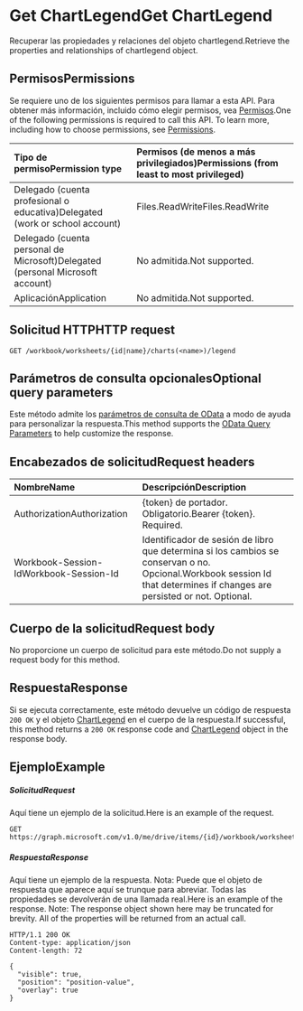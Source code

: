 # <a name="get-chartlegend"></a><span data-ttu-id="e429c-101">Get ChartLegend</span><span class="sxs-lookup"><span data-stu-id="e429c-101">Get ChartLegend</span></span>

<span data-ttu-id="e429c-102">Recuperar las propiedades y relaciones del objeto chartlegend.</span><span class="sxs-lookup"><span data-stu-id="e429c-102">Retrieve the properties and relationships of chartlegend object.</span></span>
## <a name="permissions"></a><span data-ttu-id="e429c-103">Permisos</span><span class="sxs-lookup"><span data-stu-id="e429c-103">Permissions</span></span>
<span data-ttu-id="e429c-p101">Se requiere uno de los siguientes permisos para llamar a esta API. Para obtener más información, incluido cómo elegir permisos, vea [Permisos](../../../concepts/permissions_reference.md).</span><span class="sxs-lookup"><span data-stu-id="e429c-p101">One of the following permissions is required to call this API. To learn more, including how to choose permissions, see [Permissions](../../../concepts/permissions_reference.md).</span></span>

|<span data-ttu-id="e429c-106">Tipo de permiso</span><span class="sxs-lookup"><span data-stu-id="e429c-106">Permission type</span></span>      | <span data-ttu-id="e429c-107">Permisos (de menos a más privilegiados)</span><span class="sxs-lookup"><span data-stu-id="e429c-107">Permissions (from least to most privileged)</span></span>              |
|:--------------------|:---------------------------------------------------------|
|<span data-ttu-id="e429c-108">Delegado (cuenta profesional o educativa)</span><span class="sxs-lookup"><span data-stu-id="e429c-108">Delegated (work or school account)</span></span> | <span data-ttu-id="e429c-109">Files.ReadWrite</span><span class="sxs-lookup"><span data-stu-id="e429c-109">Files.ReadWrite</span></span>    |
|<span data-ttu-id="e429c-110">Delegado (cuenta personal de Microsoft)</span><span class="sxs-lookup"><span data-stu-id="e429c-110">Delegated (personal Microsoft account)</span></span> | <span data-ttu-id="e429c-111">No admitida.</span><span class="sxs-lookup"><span data-stu-id="e429c-111">Not supported.</span></span>    |
|<span data-ttu-id="e429c-112">Aplicación</span><span class="sxs-lookup"><span data-stu-id="e429c-112">Application</span></span> | <span data-ttu-id="e429c-113">No admitida.</span><span class="sxs-lookup"><span data-stu-id="e429c-113">Not supported.</span></span> |

## <a name="http-request"></a><span data-ttu-id="e429c-114">Solicitud HTTP</span><span class="sxs-lookup"><span data-stu-id="e429c-114">HTTP request</span></span>
<!-- { "blockType": "ignored" } -->
```http
GET /workbook/worksheets/{id|name}/charts(<name>)/legend
```
## <a name="optional-query-parameters"></a><span data-ttu-id="e429c-115">Parámetros de consulta opcionales</span><span class="sxs-lookup"><span data-stu-id="e429c-115">Optional query parameters</span></span>
<span data-ttu-id="e429c-116">Este método admite los [parámetros de consulta de OData](http://developer.microsoft.com/en-us/graph/docs/overview/query_parameters) a modo de ayuda para personalizar la respuesta.</span><span class="sxs-lookup"><span data-stu-id="e429c-116">This method supports the [OData Query Parameters](http://developer.microsoft.com/en-us/graph/docs/overview/query_parameters) to help customize the response.</span></span>

## <a name="request-headers"></a><span data-ttu-id="e429c-117">Encabezados de solicitud</span><span class="sxs-lookup"><span data-stu-id="e429c-117">Request headers</span></span>
| <span data-ttu-id="e429c-118">Nombre</span><span class="sxs-lookup"><span data-stu-id="e429c-118">Name</span></span>      |<span data-ttu-id="e429c-119">Descripción</span><span class="sxs-lookup"><span data-stu-id="e429c-119">Description</span></span>|
|:----------|:----------|
| <span data-ttu-id="e429c-120">Authorization</span><span class="sxs-lookup"><span data-stu-id="e429c-120">Authorization</span></span>  | <span data-ttu-id="e429c-p102">{token} de portador. Obligatorio.</span><span class="sxs-lookup"><span data-stu-id="e429c-p102">Bearer {token}. Required.</span></span> |
| <span data-ttu-id="e429c-123">Workbook-Session-Id</span><span class="sxs-lookup"><span data-stu-id="e429c-123">Workbook-Session-Id</span></span>  | <span data-ttu-id="e429c-p103">Identificador de sesión de libro que determina si los cambios se conservan o no. Opcional.</span><span class="sxs-lookup"><span data-stu-id="e429c-p103">Workbook session Id that determines if changes are persisted or not. Optional.</span></span>|

## <a name="request-body"></a><span data-ttu-id="e429c-126">Cuerpo de la solicitud</span><span class="sxs-lookup"><span data-stu-id="e429c-126">Request body</span></span>
<span data-ttu-id="e429c-127">No proporcione un cuerpo de solicitud para este método.</span><span class="sxs-lookup"><span data-stu-id="e429c-127">Do not supply a request body for this method.</span></span>

## <a name="response"></a><span data-ttu-id="e429c-128">Respuesta</span><span class="sxs-lookup"><span data-stu-id="e429c-128">Response</span></span>

<span data-ttu-id="e429c-129">Si se ejecuta correctamente, este método devuelve un código de respuesta `200 OK` y el objeto [ChartLegend](../resources/chartlegend.md) en el cuerpo de la respuesta.</span><span class="sxs-lookup"><span data-stu-id="e429c-129">If successful, this method returns a `200 OK` response code and [ChartLegend](../resources/chartlegend.md) object in the response body.</span></span>
## <a name="example"></a><span data-ttu-id="e429c-130">Ejemplo</span><span class="sxs-lookup"><span data-stu-id="e429c-130">Example</span></span>
##### <a name="request"></a><span data-ttu-id="e429c-131">Solicitud</span><span class="sxs-lookup"><span data-stu-id="e429c-131">Request</span></span>
<span data-ttu-id="e429c-132">Aquí tiene un ejemplo de la solicitud.</span><span class="sxs-lookup"><span data-stu-id="e429c-132">Here is an example of the request.</span></span>
<!-- {
  "blockType": "request",
  "name": "get_chartlegend"
}-->
```http
GET https://graph.microsoft.com/v1.0/me/drive/items/{id}/workbook/worksheets/{id|name}/charts(<name>)/legend
```
##### <a name="response"></a><span data-ttu-id="e429c-133">Respuesta</span><span class="sxs-lookup"><span data-stu-id="e429c-133">Response</span></span>
<span data-ttu-id="e429c-p104">Aquí tiene un ejemplo de la respuesta. Nota: Puede que el objeto de respuesta que aparece aquí se trunque para abreviar. Todas las propiedades se devolverán de una llamada real.</span><span class="sxs-lookup"><span data-stu-id="e429c-p104">Here is an example of the response. Note: The response object shown here may be truncated for brevity. All of the properties will be returned from an actual call.</span></span>
<!-- {
  "blockType": "response",
  "truncated": true,
  "@odata.type": "microsoft.graph.chartLegend"
} -->
```http
HTTP/1.1 200 OK
Content-type: application/json
Content-length: 72

{
  "visible": true,
  "position": "position-value",
  "overlay": true
}
```

<!-- uuid: 8fcb5dbc-d5aa-4681-8e31-b001d5168d79
2015-10-25 14:57:30 UTC -->
<!-- {
  "type": "#page.annotation",
  "description": "Get ChartLegend",
  "keywords": "",
  "section": "documentation",
  "tocPath": ""
}-->